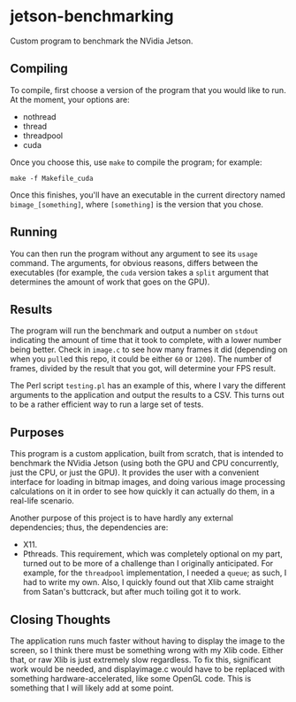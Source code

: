 # jetson-benchmarking
Custom program to benchmark the NVidia Jetson.

## Compiling

To compile, first choose a version of the program that you would like to run. At the moment, your options are: 
  - nothread
  - thread
  - threadpool
  - cuda
 
Once you choose this, use `make` to compile the program; for example:
  ```
  make -f Makefile_cuda
  ```

Once this finishes, you'll have an executable in the current directory named `bimage_[something]`, where `[something]`
is the version that you chose.

## Running
You can then run the program without any argument to see its `usage` command. The arguments, for obvious reasons,
differs between the executables (for example, the `cuda` version takes a `split` argument that determines the amount
of work that goes on the GPU).


## Results
The program will run the benchmark and output a number on `stdout` indicating the amount of time that it took to
complete, with a lower number being better. Check in `image.c` to see how many frames it did (depending on when
you `pull`ed this repo, it could be either `60` or `1200`). The number of frames, divided by the result that you got,
will determine your FPS result.

The Perl script `testing.pl` has an example of this, where I vary the different arguments to the application and output
the results to a CSV. This turns out to be a rather efficient way to run a large set of tests.

## Purposes
This program is a custom application, built from scratch, that is intended to benchmark the NVidia Jetson (using
both the GPU and CPU concurrently, just the CPU, or just the GPU). It provides the user with a convenient interface
for loading in bitmap images, and doing various image processing calculations on it in order to see how quickly it
can actually do them, in a real-life scenario.

Another purpose of this project is to have hardly any external dependencies; thus, the dependencies are:
  - X11.
  - Pthreads.
This requirement, which was completely optional on my part, turned out to be more of a challenge than I originally
anticipated.  For example, for the `threadpool` implementation, I needed a `queue`; as such, I had to write my own.
Also, I quickly found out that Xlib came straight from Satan's buttcrack, but after much toiling got it to work.

## Closing Thoughts
The application runs much faster without having to display the image to the screen, so I think there must be
something wrong with my Xlib code.  Either that, or raw Xlib is just extremely slow regardless.
To fix this, significant work would be needed, and displayimage.c would have to be replaced with something
hardware-accelerated, like some OpenGL code. This is something that I will likely add at some point.
